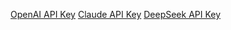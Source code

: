 [OpenAI API Key](https://platform.openai.com/settings/organization/api-keys)
[Claude API Key](https://console.anthropic.com/settings/keys)
[DeepSeek API Key](https://platform.deepseek.com/api_keys)

